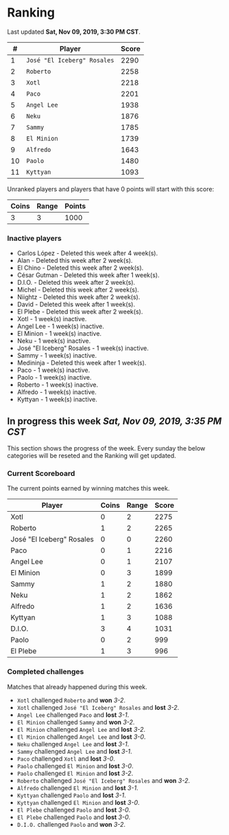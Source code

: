 # Ranking

Last updated **Sat, Nov 09, 2019, 3:30 PM CST**.

|#|Player|Score|
|-|------|-----|
|1|`José "El Iceberg" Rosales`|2290|
|2|`Roberto`|2258|
|3|`Xotl`|2218|
|4|`Paco`|2201|
|5|`Angel Lee`|1938|
|6|`Neku`|1876|
|7|`Sammy`|1785|
|8|`El Minion`|1739|
|9|`Alfredo`|1643|
|10|`Paolo`|1480|
|11|`Kyttyan`|1093|

Unranked players and players that have 0 points will start with this score:

|Coins|Range|Points|
|-----|-----|------|
|3|3|1000|

### Inactive players
* Carlos López - Deleted this week after 4 week(s).
* Alan - Deleted this week after 2 week(s).
* El Chino - Deleted this week after 2 week(s).
* César Gutman - Deleted this week after 1 week(s).
* D.I.O. - Deleted this week after 2 week(s).
* Michel - Deleted this week after 2 week(s).
* Niightz - Deleted this week after 2 week(s).
* David - Deleted this week after 1 week(s).
* El Plebe - Deleted this week after 2 week(s).
* Xotl - 1 week(s) inactive.
* Angel Lee - 1 week(s) inactive.
* El Minion - 1 week(s) inactive.
* Neku - 1 week(s) inactive.
* José "El Iceberg" Rosales - 1 week(s) inactive.
* Sammy - 1 week(s) inactive.
* Medininja - Deleted this week after 1 week(s).
* Paco - 1 week(s) inactive.
* Paolo - 1 week(s) inactive.
* Roberto - 1 week(s) inactive.
* Alfredo - 1 week(s) inactive.
* Kyttyan - 1 week(s) inactive.

## In progress this week *Sat, Nov 09, 2019, 3:35 PM CST*
This section shows the progress of the week. Every sunday the below categories will be reseted and the Ranking will get updated.

### Current Scoreboard
The current points earned by winning matches this week.

|Player|Coins|Range|Score|
|------|-----|-----|-----|
|Xotl|0|2|2275|
|Roberto|1|2|2265|
|José "El Iceberg" Rosales|0|0|2260|
|Paco|0|1|2216|
|Angel Lee|0|1|2107|
|El Minion|0|3|1899|
|Sammy|1|2|1880|
|Neku|1|2|1862|
|Alfredo|1|2|1636|
|Kyttyan|1|3|1088|
|D.I.O.|3|4|1031|
|Paolo|0|2|999|
|El Plebe|1|3|996|

### Completed challenges
Matches that already happened during this week.

* `Xotl` challenged `Roberto` and **won** *3-2*.
* `Xotl` challenged `José "El Iceberg" Rosales` and **lost** *3-2*.
* `Angel Lee` challenged `Paco` and **lost** *3-1*.
* `El Minion` challenged `Sammy` and **won** *3-2*.
* `El Minion` challenged `Angel Lee` and **lost** *3-2*.
* `El Minion` challenged `Angel Lee` and **lost** *3-0*.
* `Neku` challenged `Angel Lee` and **lost** *3-1*.
* `Sammy` challenged `Angel Lee` and **lost** *3-1*.
* `Paco` challenged `Xotl` and **lost** *3-0*.
* `Paolo` challenged `El Minion` and **lost** *3-0*.
* `Paolo` challenged `El Minion` and **lost** *3-2*.
* `Roberto` challenged `José "El Iceberg" Rosales` and **won** *3-2*.
* `Alfredo` challenged `El Minion` and **lost** *3-1*.
* `Kyttyan` challenged `Paolo` and **lost** *3-1*.
* `Kyttyan` challenged `El Minion` and **lost** *3-0*.
* `El Plebe` challenged `Paolo` and **lost** *3-0*.
* `El Plebe` challenged `Paolo` and **lost** *3-0*.
* `D.I.O.` challenged `Paolo` and **won** *3-2*.
